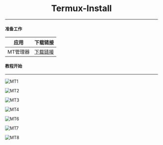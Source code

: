 <h1 align="center">Termux-Install</h1>
<hr/>

#### 准备工作

| 应用 | 下载链接|
|----|----|
| MT管理器 | [下载链接](https://mt2.cn/download/) |

#### 教程开始

<hr>

![MT1](https://gitee.com/Misaka21011/Yunzai-Bot-Shell/raw/master/img/MT/MT1.jpg)

![MT2](https://gitee.com/Misaka21011/Yunzai-Bot-Shell/raw/master/img/MT/MT2.jpg)

![MT3](https://gitee.com/Misaka21011/Yunzai-Bot-Shell/raw/master/img/MT/MT3.jpg)

![MT4](https://gitee.com/Misaka21011/Yunzai-Bot-Shell/raw/master/img/MT/MT5.jpg)

![MT6](https://gitee.com/Misaka21011/Yunzai-Bot-Shell/raw/master/img/MT/MT6.jpg)

![MT7](https://gitee.com/Misaka21011/Yunzai-Bot-Shell/raw/master/img/MT/MT7.jpg)

![MT8](https://gitee.com/Misaka21011/Yunzai-Bot-Shell/raw/master/img/MT/MT8.jpg)


